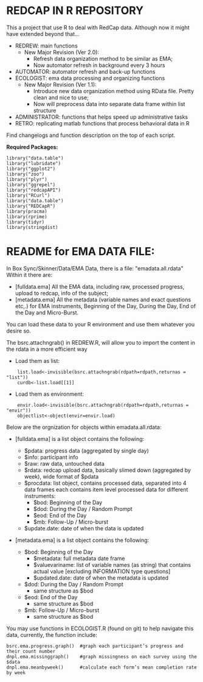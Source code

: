 # REDCAP IN R REPOSITORY
This a project that use R to deal with RedCap data. Although now it might have extended beyond that...
- REDREW: main functions
	- New Major Revision (Ver 2.0):  
		- Refresh data organization method to be similar as EMA; 
		- Now automator refresh in background every 3 hours
- AUTOMATOR: automator refresh and back-up functions
- ECOLOGIST: ema data processing and organizing functions 
	- New Major Revision (Ver 1.1):  
		- Introduce new data organization method using RData file. Pretty clean and nice to use;
		- Now will preprocess data into separate data frame within list structure
- ADMINISTRATOR: functions that helps speed up administrative tasks
- RETRO: replicating matlab functions that process behavioral data in R

Find changelogs and function description on the top of each script.

**Required Packages:**
```
library("data.table")
library("lubridate")
library("ggplot2")
library("zoo")
library("plyr")
library("ggrepel")
library("redcapAPI")
library("RCurl")
library("data.table")
library("REDCapR")
library(pracma)
library(rprime)
library(tidyr)
library(stringdist)
```
# README for EMA DATA FILE: 
In Box Sync/Skinner/Data/EMA Data, there is a file: "emadata.all.rdata"
Within it there are: 
- [fulldata.ema] All the EMA data, including raw, processed progress, upload to redcap, info of the subject;
- [metadata.ema] All the metadata (variable names and exact questions etc,.) for EMA instruments, Beginning of the Day, During the Day, End of the Day and Micro-Burst.

You can load these data to your R environment and use them whatever you desire so. 

The bsrc.attachngrab() in REDREW.R, will allow you to import the content in the rdata in a more efficient way

- Load them as list:
	
```
	list.load<-invisible(bsrc.attachngrab(rdpath=rdpath,returnas = "list"))
	curdb<-list.load[[1]]
```
- Load them as environment:
```
	envir.load<-invisible(bsrc.attachngrab(rdpath=rdpath,returnas = "envir"))
	objectlist<-object(envir=envir.load)
```	

Below are the orgnization for objects within emadata.all.rdata:

- [fulldata.ema] is a list object contains the following: 
	- $pdata: progress data (aggregated by single day)
	- $info: participant info
	- $raw: raw data, untouched data
	- $rdata: redcap upload data, basically slimed down (aggregated by week), wide format of $pdata
	- $procdata: list object, contains processed data, separated into 4 data frames each contains item level processed data for different instruments: 
		- $bod: Beginning of the Day
		- $dod: During the Day / Random Prompt
		- $eod: End of the Day
		- $mb: Follow-Up / Micro-burst
	- $update.date: date of when the data is updated

- [metadata.ema] is a list object contains the following:
	- $bod: Beginning of the Day
		- $metadata: full metadata date frame
		- $valuevariname: list of variable names (as string) that contains actual value [excluding INFORMATION type questions]
		- $updated.date: date of when the metadata is updated
	- $dod: During the Day / Random Prompt
		- same structure as $bod
	- $eod: End of the Day
		- same structure as $bod
	- $mb: Follow-Up / Micro-burst
		- same structure as $bod
		
You may use functions in ECOLOGIST.R (found on git) to help navigate this data, currently, the function include:
```
bsrc.ema.progress.graph()  #graph each participant’s progress and their count number 
dnpl.ema.missinggraph()    #graph missingness on each survey using the $data
dnpl.ema.meanbyweek()      #calculate each form’s mean completion rate by week
```
